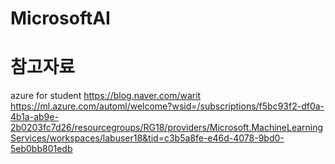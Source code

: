 # MicrosoftAI
# 참고자료
azure for student
https://blog.naver.com/warit
https://ml.azure.com/automl/welcome?wsid=/subscriptions/f5bc93f2-df0a-4b1a-ab9e-2b0203fc7d26/resourcegroups/RG18/providers/Microsoft.MachineLearningServices/workspaces/labuser18&tid=c3b5a8fe-e46d-4078-9bd0-5eb0bb801edb
